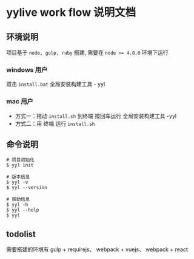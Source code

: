 # yylive work flow 说明文档
## 环境说明
项目基于 `node, gulp, ruby` 搭建, 需要在 `node >= 4.0.0` 环境下运行

### windows 用户
双击 `install.bat` 全局安装构建工具 - yyl

### mac 用户
* 方式一：拖动 `install.sh` 到终端 按回车运行 全局安装构建工具 -yyl
* 方式二：用 终端 运行 `install.sh`

## 命令说明
```
# 项目初始化
$ yyl init

# 版本信息
$ yyl -v
$ yyl --version

# 帮助信息
$ yyl -h
$ yyl --help
$ yyl
```

## todolist
需要搭建的环境有 gulp + requirejs、 webpack + vuejs、 webpack + react
